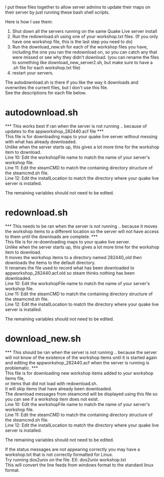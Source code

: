 I put these files together to allow server admins to update their maps on their server by just running these bash shell scripts.<br>

Here is how I use them:<br>
1) Shut down all the servers running on the same Quake Live server install<br>
2) Run the redownload.sh using one of your workshop.txt files. (If you only have one workshop file, this is the last step you need to do)<br>
3) Run the download_new.sh for each of the workshop files you have, including the one you ran the redownload on, so you can catch any that were missed or see why they didn't download. (you can rename the files to something like download_new_server2.sh, but make sure to have a .sh file for each workshop.txt file)<br>
4) restart your servers.<br>

The autodownload.sh is there if you like the way it downloads and overwrites the current files, but I don't use this file.<br>
See the descriptions for each file below.<br>


# autodownload.sh <br>
*** This works best if ran when the server is not running .. because of updates to the appworkshop_282440.acf file *** <br>
This file is for downloading maps to your quake live server without messing with what has already downloaded. <br>
Unlike when the server starts up, this gives a lot more time for the workshop item to download. <br>
Line 10: Edit the workshopFile name to match the name of your server's workshop file.<br>
Line 11: Edit the steamCMD to match the containing directory structure of the steamcmd.sh file.<br>
Line 12: Edit the installLocation to match the directory where your quake live server is installed.<br>

The remaining variables should not need to be edited.<br>

# redownload.sh
*** This needs to be ran when the server is not running .. because it moves the workshop items to a different location so the server will not have access to them until the downloads are complete. *** <br>
This file is for re-downloading maps to your quake live server. <br>
Unlike when the server starts up, this gives a lot more time for the workshop item to download. <br>
It moves the workshop items to a directory named 282440_old then downloads the items to the default directory.<br>
It renames the file used to record what has been downloaded to appworkshop_282440.acf.old so steam thinks nothing has been downloaded.<br>
Line 10: Edit the workshopFile name to match the name of your server's workshop file.<br>
Line 11: Edit the steamCMD to match the containing directory structure of the steamcmd.sh file.<br>
Line 12: Edit the installLocation to match the directory where your quake live server is installed.<br>

The remaining variables should not need to be edited.<br>

# download_new.sh
*** This should be ran when the server is not running .. because the server will not know of the existence of the workshop items until it is started again and editing the appworkshop_282440.acf when the server is running is problematic. *** <br>
This file is for downloading new workshop items added to your workshop items file,<br>
or items that did not load with redownload.sh. <br>
It will skip items that have already been downloaded.<br>
The download messages from steamcmd will be displayed using this file so you can see if a workshop item does not exist.<br>
Line 10: Edit the workshopFile name to match the name of your server's workshop file.<br>
Line 11: Edit the steamCMD to match the containing directory structure of the steamcmd.sh file.<br>
Line 12: Edit the installLocation to match the directory where your quake live server is installed.<br>

The remaining variables should not need to be edited.<br>


If the status messages are not appearing correctly you may have a workshop.txt that is not correctly formatted for Linux.<br>
Try running dos2unix on the file. EX: dos2unix workshop.txt<br>
This will convert the line feeds from windows format to the standard linux format.
